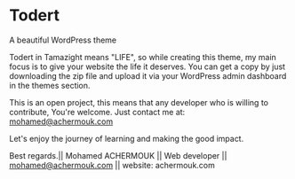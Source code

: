 # Todert
A beautiful WordPress theme

Todert in Tamazight means "LIFE", so while creating this theme, my main focus is to give your website the life it deserves.
You can get a copy by just downloading the zip file and upload it via your WordPress admin dashboard in the themes section.

This is an open project, this means that any developer who is willing to contribute, You're welcome.
Just contact me at: mohamed@achermouk.com


Let's enjoy the journey of learning and making the good impact.


Best regards.||
Mohamed ACHERMOUK ||
Web developer ||
mohamed@achermouk.com ||
website: achermouk.com


